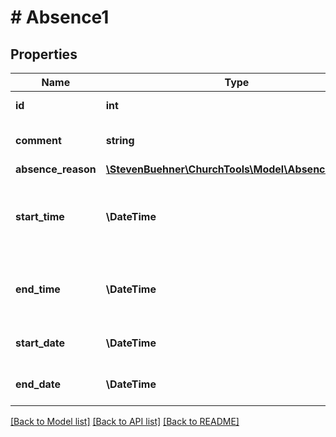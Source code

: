 # # Absence1

## Properties

Name | Type | Description | Notes
------------ | ------------- | ------------- | -------------
**id** | **int** | ID of Record |
**comment** | **string** | Name, description for absence |
**absence_reason** | [**\StevenBuehner\ChurchTools\Model\AbsenceReason**](AbsenceReason.md) |  |
**start_time** | **\DateTime** | When this absence begins. Is null if absence is all-day. | [optional]
**end_time** | **\DateTime** | When this absence ends. Is null if absence is all-day. | [optional]
**start_date** | **\DateTime** | When this absence begins. |
**end_date** | **\DateTime** | When this absence ends. |

[[Back to Model list]](../../README.md#models) [[Back to API list]](../../README.md#endpoints) [[Back to README]](../../README.md)
